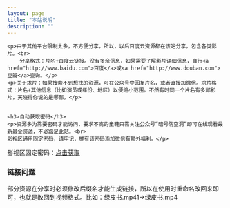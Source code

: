 ```yaml
---
layout: page
title: "本站说明"
description: ""
---
```


<!-- Chinese Version -->
<div>

    <p>由于其他平台限制太多，不方便分享，所以，以后百度云资源都在该站分享，包含各类影片。<br>
        分享格式：片名+百度云链接。没有多余信息，如果需要了解影片详细信息，自行<a href="http://www.baidu.com">百度</a>或<a href="http://www.douban.com">豆瓣</a>查询。</p>
    <p>关于求片：如果搜索不到想找的资源，可在公众号中回复片名，或者直接加微信。求片格式：片名+其他信息（比如演员或年份、地区）以便缩小范围。不然有时同一个片名有多部影片，天晓得你说的是哪部。</p>


    <h3>自动获取密码</h3>
    <p>资源多为需要密码才能访问，要求不高的童鞋只需关注公众号“暗号防空洞”即可在线观看最新最全资源，不必踏足此站。<br>
    影视区通用固定密码，请牢记，拥有该密码添加微信有额外福利。</p>
<p>

影视区固定密码：<a href="http://t.cn/EiTHI77">点击获取</a>
</p>


<h3>链接问题</h3>
部分资源在分享时必须修改后缀名才能生成链接，所以在使用时重命名改回来即可，也就是改回到视频格式。比如：绿皮书.mp41→绿皮书.mp4 <br>

</div>
